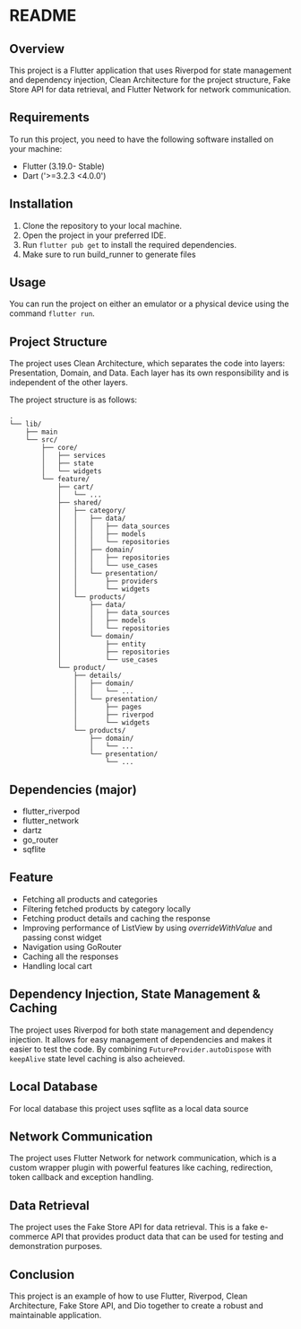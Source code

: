 # README

## Overview
This project is a Flutter application that uses Riverpod for state management and dependency injection, Clean Architecture for the project structure, Fake Store API for data retrieval, and Flutter Network for network communication.

## Requirements
To run this project, you need to have the following software installed on your machine:
- Flutter (3.19.0- Stable)
- Dart ('>=3.2.3 <4.0.0')

## Installation
1. Clone the repository to your local machine.
2. Open the project in your preferred IDE.
3. Run `flutter pub get` to install the required dependencies.
4. Make sure to run build_runner to generate files

## Usage
You can run the project on either an emulator or a physical device using the command `flutter run`.

## Project Structure
The project uses Clean Architecture, which separates the code into layers: Presentation, Domain, and Data. Each layer has its own responsibility and is independent of the other layers.

The project structure is as follows:

```
.
└── lib/
    ├── main
    └── src/
        ├── core/
        │   ├── services
        │   ├── state
        │   └── widgets
        └── feature/
            ├── cart/
            │   └── ...
            ├── shared/
            │   ├── category/
            │   │   ├── data/
            │   │   │   ├── data_sources
            │   │   │   ├── models
            │   │   │   └── repositories
            │   │   ├── domain/
            │   │   │   ├── repositories
            │   │   │   └── use_cases
            │   │   └── presentation/
            │   │       ├── providers
            │   │       └── widgets
            │   └── products/
            │       ├── data/
            │       │   ├── data_sources
            │       │   ├── models
            │       │   └── repositories
            │       └── domain/
            │           ├── entity
            │           ├── repositories
            │           └── use_cases
            └── product/
                ├── details/
                │   ├── domain/
                │   │   └── ...
                │   └── presentation/
                │       ├── pages
                │       ├── riverpod
                │       └── widgets
                └── products/
                    ├── domain/
                    │   └── ...
                    └── presentation/
                        └── ...
```
## Dependencies (major)
- flutter_riverpod
- flutter_network
- dartz
- go_router
- sqflite

## Feature
- Fetching all products and categories
- Filtering fetched products by category locally
- Fetching product details and caching the response
- Improving performance of ListView by using *overrideWithValue* and passing const widget
- Navigation using GoRouter
- Caching all the responses
- Handling local cart 

## Dependency Injection, State Management & Caching
The project uses Riverpod for both state management and dependency injection. It allows for easy management of dependencies and makes it easier to test the code. By combining ```FutureProvider.autoDispose``` with ```keepAlive``` state level caching is also acheieved.

## Local Database
For local database this project uses sqflite as a local data source

## Network Communication
The project uses Flutter Network for network communication, which is a custom wrapper plugin with powerful features like caching, redirection, token callback and exception handling.

## Data Retrieval
The project uses the Fake Store API for data retrieval. This is a fake e-commerce API that provides product data that can be used for testing and demonstration purposes.

## Conclusion
This project is an example of how to use Flutter, Riverpod, Clean Architecture, Fake Store API, and Dio together to create a robust and maintainable application.
